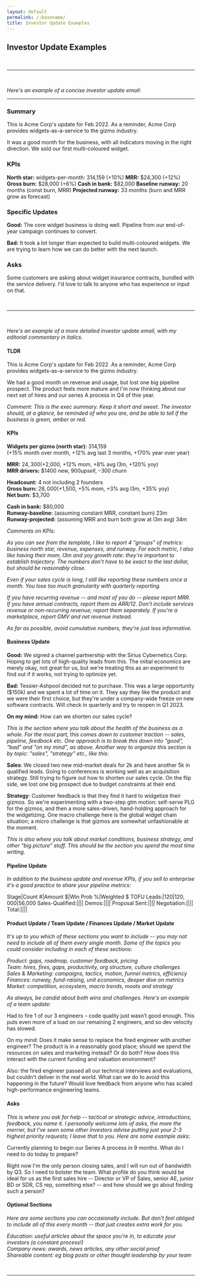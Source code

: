 ```yaml
---
layout: default
permalink: /:basename/
title: Investor Update Examples
---
```

## Investor Update Examples

<br/>

--------

<br/>




*Here's an example of a concise investor update email:*

------

### Summary

This is Acme Corp's update for Feb 2022.  As a reminder, Acme Corp provides widgets-as-a-service to the gizmo industry.

It was a good month for the business, with all indicators moving in the right direction.  We sold our first multi-coloured widget.


### KPIs

**North star:** widgets-per-month: 314,159  (+10%)
**MRR:** $24,300 (+12%)
**Gross burn:** $28,000 (+6%)
**Cash in bank:** $82,000
**Baseline runway:** 20 months (const burn, MRR)
**Projected runway:** 33 months (burn and MRR grow as forecast)


### Specific Updates

**Good:** The core widget business is doing well.  Pipeline from our end-of-year campaign continues to convert.

**Bad:** It took a lot longer than expected to build multi-coloured widgets.  We are trying to learn how we can do better with the next launch.  


### Asks

Some customers are asking about widget insurance contracts, bundled with the service delivery.  I'd love to talk to anyone who has experience or input on that.


<br/>

--------

<br/>


*Here's an example of a more detailed investor update email, with my editorial commentary in italics.*




#### TLDR

This is Acme Corp's update for Feb 2022.  As a reminder, Acme Corp provides widgets-as-a-service to the gizmo industry.

We had a good month on revenue and usage, but lost one big pipeline prospect.  The product feels more mature and I'm now thinking about our next set of hires and our series A process in Q4 of thie year.

*Comment: This is the exec summary.  Keep it short and sweet.  The investor should, at a glance, be reminded of who you are, and be able to tell if the business is green, amber or red.*  


#### KPIs

**Widgets per gizmo (north star):** 314,159  
(+15% month over month, +12% avg last 3 months, +170% year over year)

**MRR:** $24,300 (+$2,000, +12% mom, +8% avg l3m, +120% yoy)  
**MRR drivers:** $1400 new, $900 upsell, -$300 churn  

**Headcount:** 4 not including 2 founders  
**Gross burn:** $28,000 (+$1,500, +5% mom, +3% avg l3m, +35% yoy)  
**Net burn:** $3,700  

**Cash in bank:** $80,000  
**Runway-baseline:** (assuming constant MRR, constant burn) 23m  
**Runway-projected:** (assuming MRR and burn both grow at l3m avg) 34m   


*Comments on KPIs:*

*As you can see from the template, I like to report 4 "groups" of metrics: business north star, revenue, expenses, and runway.  For each metric, I also like having their mom, l3m and yoy growth rate: they're important to establish trajectory.  The numbers don't have to be exact to the last dollar, but should be reasonably close.*  

*Even if your sales cycle is long, I still like reporting these numbers once a month. You lose too much granularity with quarterly reporting.*

*If you have recurring revenue -- and most of you do -- please report MRR. If you have annual contracts, report them as ARR/12.  Don't include services revenue or non-recurring revenue; report them separately. If you're a marketplace, report GMV and net revenue instead.*

*As far as possible, avoid cumulative numbers, they're just less informative.*  

#### Business Update


**Good:** We signed a channel partnership with the Sirius Cybernetics Corp.  Hoping to get lots of high-quality leads from this.  The initial economics are merely okay, not great for us, but we're treating this as an experiment to find out if it works, not trying to optimize yet.

**Bad:** Tessier-Ashpool decided not to purchase.  This was a large opportunity ($150k) and we spent a lot of time on it.  They say they like the product and we were their first choice, but they're under a company-wide freeze on new software contracts.  Will check in quarterly and try to reopen in Q1 2023.

**On my mind:** How can we shorten our sales cycle? 

*This is the section where you talk about the health of the business as a whole.  For the most part, this comes down to customer traction -- sales, pipeline, feedback etc.  One approach is to break this down into "good", "bad" and "on my mind", as above.  Another way to organize this section is by topic: "sales", "strategy" etc., like this:*

**Sales**: We closed two new mid-market deals for 2k and have another 5k in qualified leads.  Going to conferences is working well as an acquisition strategy.  Still trying to figure out how to shorten our sales cycle.  On the flip side, we lost one big prospect due to budget constraints at their end.

**Strategy**: Customer feedback is that they find it hard to widgetize their gizmos.  So we're experimenting with a two-step gtm motion: self-serve PLG for the gizmos, and then a more sales-driven, hand-holding approach for the widgetizing.  One macro challenge here is the global widget chain situation; a micro challenge is that gizmos are somewhat unfashionable at the moment.  

*This is also where you talk about market conditions, business strategy, and other "big picture" stuff.  This should be the section you spend the most time writing.*  


#### Pipeline Update

*In addition to the business update and revenue KPIs, if you sell to enterprise it's a good practice to share your pipeline metrics:*

Stage|Count #|Amount $|Win Prob %|Weighted $
TOFU Leads:|120|$120,000|5%|$6,000
Sales-Qualified:||||
Demos:||||
Proposal Sent:||||
Negotiation:||||
Total:||||




#### Product Update / Team Update / Finances Update / Market Update

*It's up to you which of these sections you want to include -- you may not need to include all of them every single month.  Some of the topics you could consider including in each of these sections:*

*Product: gaps, roadmap, customer feedback, pricing*  
*Team: hires, fires, gaps, productivity, org structure, culture challenges*  
*Sales & Marketing: campaigns, tactics, motion, funnel metrics, efficiency*  
*Finances: runway, fund-raising, unit economics, deeper dive on metrics*  
*Market: competition, ecosystem, macro trends, moats and strategy*  

*As always, be candid about both wins and challenges.  Here's an example of a team update:*  

Had to fire 1 of our 3 engineers – code quality just wasn’t good enough.  This puts even more of a load on our remaining 2 engineers, and so dev velocity has slowed. 

On my mind: Does it make sense to replace the fired engineer with another engineer?  The product is in a reasonably good place; should we spend the resources on sales and marketing instead?  Or do both?  How does this interact with the current funding and valuation environment?  

Also: the fired engineer passed all our technical interviews and evaluations, but couldn't deliver in the real world.  What can we do to avoid this happening in the future?  Would love feedback from anyone who has scaled high-performance engineering teams. 


#### Asks

*This is where you ask for help -- tactical or strategic advice, introductions, feedback, you name it.  I personally welcome lots of asks, the more the merrier, but I've seen some other investors advise putting just your 2-3 highest priority requests; I leave that to you.  Here are some example asks:*

Currently planning to begin our Series A process in 9 months.  What do I need to do today to prepare?  

Right now I'm the only person closing sales, and I will run out of bandwidth by Q3.  So I need to bolster the team.  What profile do you think would be ideal for us as the first sales hire -- Director or VP of Sales, senior AE, junior BD or SDR, CS rep, something else? -- and how should we go about finding such a person?



#### Optional Sections

*Here are some sections you can occasionally include.  But don't feel obliged to include all of this every month -- that just creates extra work for you.*  

*Education: useful articles about the space you're in, to educate your investors (a constant process!)*  
*Company news: awards, news articles, any other social proof*  
*Shareable content: eg blog posts or other thought leadership by your team*  


<br/>

----

<br/>

